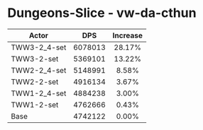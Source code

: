 # Dungeons-Slice - vw-da-cthun
| Actor | DPS | Increase |
|---|:---:|:---:|
|TWW3-2_4-set|6078013|28.17%|
|TWW3-2-set|5369101|13.22%|
|TWW2-2_4-set|5148991|8.58%|
|TWW2-2-set|4916134|3.67%|
|TWW1-2_4-set|4884238|3.00%|
|TWW1-2-set|4762666|0.43%|
|Base|4742122|0.00%|
